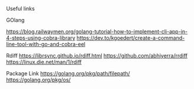 Useful links

GOlang

https://blog.railwaymen.org/golang-tutorial-how-to-implement-cli-app-in-4-steps-using-cobra-library
https://dev.to/kgoedert/create-a-command-line-tool-with-go-and-cobra-eel


Rdiff
https://librsync.github.io/rdiff.html
https://github.com/abhiyerra/rrdiff
https://linux.die.net/man/1/rdiff


Package Link
https://golang.org/pkg/path/filepath/
https://golang.org/pkg/os/
